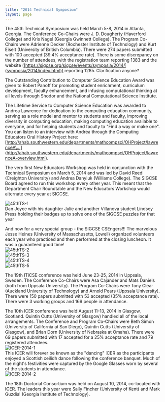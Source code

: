 ```yaml
---
title: "2014 Technical Symposium"
layout: page
---
```


The 45th Technical Symposium was held March 5-8, 2014 in Atlanta,
Georgia. The Conference Co-Chairs were J. D. Dougherty (Haverford
College) and Kris Nagel (Georgia Gwinnett College). The Program
Co-Chairs were Adrienne Decker (Rochester Institute of Technology) and
Kurt Eiselt (University of British Columbia). There were 274 papers
submitted with 100 accepted (39.4% acceptance rate). There is some
discrepancy on the number of attendees, with the registration team
reporting 1383 and the website
([https://sigcse.org/sigcse/events/symposia/2014/](symposia/2014/index.html))
reporting 1285. Clarification anyone?

The Outstanding Contribution to Computer Science Education Award was
given to Robert Panoff for promoting student enrichment, curriculum
development, faculty enhancement, and infusing computational thinking at
all levels through Shodor and the National Computational Science
Institute.

The Lifetime Service to Computer Science Education was awarded to Andrea
Lawrence for dedication to the computing education community, serving as
a role model and mentor to students and faculty, improving diversity in
computing education, making computing education available to everyone,
and for helping students and faculty to \"Find a way or make one\". You
can listen to an interview with Andrea through the Computing Educators
Oral History Project here:
[http://ahab.southwestern.edu/departments/mathcompsci/OHProject/lawrenceA\...](http://ahab.southwestern.edu/departments/mathcompsci/OHProject/lawrenceA-overview.html).

The very first New Educators Workshop was held in conjunction with the
Technical Symposium on March 5, 2014 and was led by David Reed
(Creighton University) and Andrea Danyluk (Williams College). The SIGCSE
Board agreed to run this workshop every other year. This meant that the
Department Chair Roundtable and the New Educators Workshop would
alternate every year at SIGCSE.

![45thTS-1](../../files/images/50yearsofSIGCSE/45thTS-1.jpg)\
Dan Joyce with his daughter Julie and another Villanova student Lindsey
Press holding their badges up to solve one of the SIGCSE puzzles for
that year

And now for a very special group - the SIGCSE CSEngers!!! The marvelous
Jesse Heines (University of Massachusetts, Lowell) organized volunteers
each year who practiced and then performed at the closing luncheon. It
was a guaranteed good time!\
![45thTS-2](../../files/images/50yearsofSIGCSE/45thTS-2.jpg)\
![45thTS-3](../../files/images/50yearsofSIGCSE/45thTS-3.jpg)\
![45thTS-4](../../files/images/50yearsofSIGCSE/45thTS-4.jpg)\
![45thTS-5](../../files/images/50yearsofSIGCSE/45thTS-5.jpg)

The 19th ITiCSE conference was held June 23-25, 2014 in Uppsala, Sweden.
The Conference Co-Chairs were Asa Cajander and Mats Daniels (both from
Uppsala University). The Program Co-Chairs were Tony Clear (Auckland
University of Technology) and Arnold Pears (Uppsala University). There
were 150 papers submitted with 53 accepted (35% acceptance rate). There
were 3 working groups and 169 people in attendance.

The 10th ICER conference was held August 11-13, 2014 in Glasgow,
Scotland. Quintin Cutts (University of Glasgow) handled all of the local
arrangements. The Conference and Program Co-Chairs were Beth Simon
(University of California at San Diego), Quintin Cutts (University of
Glasgow), and Brian Dorn (University of Nebraska at Omaha). There were
69 papers submitted with 17 accepted for a 25% acceptance rate and 79
registered attendees.\
![ICER-2014-1](../../files/images/50yearsofSIGCSE/ICER-2014-1.jpg)\
This ICER will forever be known as the \"dancing\" ICER as the
participants enjoyed a Scottish ceilidh dance following the conference
banquet. Much of the night\'s festivities were captured by the Google
Glasses worn by several of the students in attendance.\
![ICER-2014-2](../../files/images/50yearsofSIGCSE/ICER-2014-2.jpg)

The 18th Doctorial Consortium was held on August 10, 2014, co-located
with ICER. The leaders this year were Sally Fincher (University of Kent)
and Mark Guzdial (Georgia Institute of Technology).